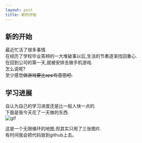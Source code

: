 ```yaml
---
layout: post
title: 新的开始
---
```

## 新的开始
  最近忙活了很多事情.  
  在经历了学校毕业答辨的一大堆破事以后,生活的节奏逐渐找回重心.  
  在回到公司的第一天,就被安排去做手机游戏.  
  怎么说呢?  
  至少感觉~~做游戏要比app有意思吧.~~  
## 学习进展
  自认为自己的学习进度还是比一般人快一点的.  
  下面是我今天花了一天做的东西.  
  ![gif](/images/scroll.gif)
  
  
  这是一个无限循环的地图,但其实只用了三张图片.  
  有时间我会把代码放到github上去。  
  
  
  
